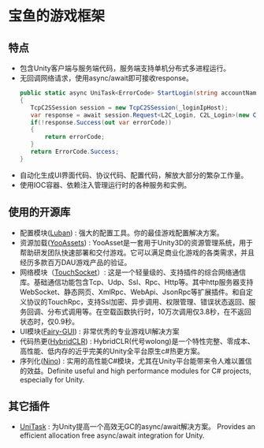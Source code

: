 # 宝鱼的游戏框架
## 特点
  - 包含Unity客户端与服务端代码，服务端支持单机分布式多进程运行。
  - 无回调网络请求，使用async/await即可接收response。
     ```csharp
    public static async UniTask<ErrorCode> StartLogin(string accountName, string password)
    {
        TcpC2SSession session = new TcpC2SSession(_loginIpHost);
        var response = await session.Request<L2C_Login, C2L_Login>(new C2L_Login() { Account = accountName, Password = password });
        if(!response.Success(out var errorCode))
        {
            return errorCode;
        }
        return ErrorCode.Success;
    }
     ```
  - 自动化生成UI界面代码、协议代码、配置代码，解放大部分的繁杂工作量。
  - 使用IOC容器、依赖注入管理运行时的各种服务和实例。
## 使用的开源库
  - 配置模块([Luban](https://github.com/focus-creative-games/luban)) : 强大的配置工具。你的最佳游戏配置解决方案。
  - 资源加载([YooAssets](https://github.com/tuyoogame/YooAsset)) : YooAsset是一套用于Unity3D的资源管理系统，用于帮助研发团队快速部署和交付游戏。它可以满足商业化游戏的各类需求，并且经历多款百万DAU游戏产品的验证。
  - 网络模块（[TouchSocket](https://github.com/RRQM/TouchSocket)）: 这是一个轻量级的、支持插件的综合网络通信库。基础通信功能包含Tcp、Udp、Ssl、Rpc、Http等。其中http服务器支持WebSocket、静态网页、XmlRpc、WebApi、JsonRpc等扩展插件。和自定义协议的TouchRpc，支持Ssl加密、异步调用、权限管理、错误状态返回、服务回调、分布式调用等。在空载函数执行时，10万次调用仅3.8秒，在不返回状态时，仅0.9秒。
  - UI模块([Fairy-GUI](https://www.fairygui.com/)) : 非常优秀的专业游戏UI解决方案
  - 代码热更([HybridCLR](https://github.com/focus-creative-games/hybridclr)) : HybridCLR(代号wolong)是一个特性完整、零成本、高性能、低内存的近乎完美的Unity全平台原生c#热更方案。
  - 序列化([Nino](https://github.com/JasonXuDeveloper/Nino)) : 实用的高性能C#模块，尤其在Unity平台能带来令人难以置信的效益。Definite useful and high performance modules for C# projects, especially for Unity.
## 其它插件
  - [UniTask](https://github.com/Cysharp/UniTask) : 为Unity提高一个高效无GC的async/await解决方案。 Provides an efficient allocation free async/await integration for Unity.
